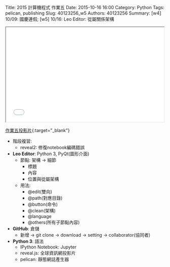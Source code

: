 Title: 2015 計算機程式 作業五
Date: 2015-10-16 16:00
Category: Python
Tags: pelican, publishing
Slug: 40123256_w5
Authors: 40123256
Summary: [w4] 10/09: 國慶連假; [w5] 10/16: Leo Editor: 從屬關係架構





<iframe src="40123256_cp_w5_p.html" width="500" height="300"></iframe>

[作業五投影片](40123256_cp_w5_p.html){:target="_blank"}

  * 階段複習:
      * reveal2: 修復notebook編碼錯誤
  * **Leo Editor**: Python 3, PyQt(圖形介面)
      * 節點: 架構 -> 細節
          * 標題
          * 內容
          * 位置與從屬架構
      * 用法: 
          * @edit(雙向)
          * @path(對應目錄)
          * @button(命令)
          * @clean(架構)
          * @language
          * @others(所有子節點內容)
  * **GitHub**: 倉儲
      * 新增 -> git clone -> download -> setting -> collaborator(協同者)
  * **Python 3**: 語法
      * IPython Notebook: Jupyter
      * reveal.js: 全球資訊網投影片
      * pelican: 靜態網誌產生器




